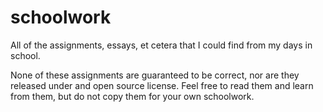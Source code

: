 schoolwork
==========

All of the assignments, essays, et cetera that I could find from my days in school.

None of these assignments are guaranteed to be correct,
nor are they released under and open source license.
Feel free to read them and learn from them,
but do not copy them for your own schoolwork.

